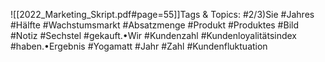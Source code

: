 
![[2022_Marketing_Skript.pdf#page=55]]Tags & Topics:
   #2/3)Sie
   #Jahres
   #Hälfte
   #Wachstumsmarkt
   #Absatzmenge
   #Produkt
   #Produktes
   #Bild
   #Notiz
   #Sechstel
   #gekauft.•Wir
   #Kundenzahl
   #Kundenloyalitätsindex
   #haben.•Ergebnis
   #Yogamatt
   #Jahr
   #Zahl
   #Kundenfluktuation